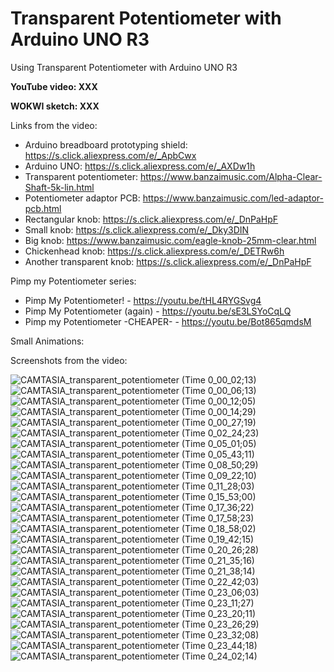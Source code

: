 # Transparent Potentiometer with Arduino UNO R3
Using Transparent Potentiometer with Arduino UNO R3


**YouTube video: XXX**

**WOKWI sketch: XXX**


Links from the video:
- Arduino breadboard prototyping shield: https://s.click.aliexpress.com/e/_ApbCwx
- Arduino UNO: https://s.click.aliexpress.com/e/_AXDw1h
- Transparent potentiometer: https://www.banzaimusic.com/Alpha-Clear-Shaft-5k-lin.html
- Potentiometer adaptor PCB: https://www.banzaimusic.com/led-adaptor-pcb.html
- Rectangular knob: https://s.click.aliexpress.com/e/_DnPaHpF
- Small knob: https://s.click.aliexpress.com/e/_Dky3DIN
- Big knob: https://www.banzaimusic.com/eagle-knob-25mm-clear.html
- Chickenhead knob: https://s.click.aliexpress.com/e/_DETRw6h
- Another transparent knob: https://s.click.aliexpress.com/e/_DnPaHpF

Pimp my Potentiometer series:
- Pimp My Potentiometer! - https://youtu.be/tHL4RYGSvg4
- Pimp My Potentiometer (again) - https://youtu.be/sE3LSYoCqLQ
- Pimp my Potentiometer -CHEAPER- - https://youtu.be/Bot865qmdsM





Small Animations:




Screenshots from the video:

![CAMTASIA_transparent_potentiometer (Time 0_00_02;13)](https://github.com/upiir/arduino_transparent_potentiometer/assets/117754156/b42e0373-7166-4315-8a0d-12da080235cc)
![CAMTASIA_transparent_potentiometer (Time 0_00_06;13)](https://github.com/upiir/arduino_transparent_potentiometer/assets/117754156/f1f40015-5ee9-4e35-8521-65b09344b30e)
![CAMTASIA_transparent_potentiometer (Time 0_00_12;05)](https://github.com/upiir/arduino_transparent_potentiometer/assets/117754156/97d6077f-fc26-4234-a754-2241191bf3d2)
![CAMTASIA_transparent_potentiometer (Time 0_00_14;29)](https://github.com/upiir/arduino_transparent_potentiometer/assets/117754156/cddf18da-01f1-474a-a716-4529d6cbcd02)
![CAMTASIA_transparent_potentiometer (Time 0_00_27;19)](https://github.com/upiir/arduino_transparent_potentiometer/assets/117754156/dc2687ab-3daa-4e39-98b2-be883a97340e)
![CAMTASIA_transparent_potentiometer (Time 0_02_24;23)](https://github.com/upiir/arduino_transparent_potentiometer/assets/117754156/f16e3b31-7c75-47fb-aafc-2dc60c141fe4)
![CAMTASIA_transparent_potentiometer (Time 0_05_01;05)](https://github.com/upiir/arduino_transparent_potentiometer/assets/117754156/c4aaeecf-cc1a-4623-a2c7-fed996bda5da)
![CAMTASIA_transparent_potentiometer (Time 0_05_43;11)](https://github.com/upiir/arduino_transparent_potentiometer/assets/117754156/51d714d0-9faf-4e2b-b914-d071b82ad81a)
![CAMTASIA_transparent_potentiometer (Time 0_08_50;29)](https://github.com/upiir/arduino_transparent_potentiometer/assets/117754156/7c766c4f-dcaf-4ef6-832a-76db09f51c92)
![CAMTASIA_transparent_potentiometer (Time 0_09_22;10)](https://github.com/upiir/arduino_transparent_potentiometer/assets/117754156/05b2b730-0378-4955-8193-62dbc667c037)
![CAMTASIA_transparent_potentiometer (Time 0_11_28;03)](https://github.com/upiir/arduino_transparent_potentiometer/assets/117754156/5f62610f-3087-4808-af80-bd97a35f7578)
![CAMTASIA_transparent_potentiometer (Time 0_15_53;00)](https://github.com/upiir/arduino_transparent_potentiometer/assets/117754156/be48fcef-946c-43af-ad89-544fc95da3e8)
![CAMTASIA_transparent_potentiometer (Time 0_17_36;22)](https://github.com/upiir/arduino_transparent_potentiometer/assets/117754156/726157f6-5d09-48ba-92d1-431a77082030)
![CAMTASIA_transparent_potentiometer (Time 0_17_58;23)](https://github.com/upiir/arduino_transparent_potentiometer/assets/117754156/54026bb3-6233-482d-8e28-79c357793749)
![CAMTASIA_transparent_potentiometer (Time 0_18_58;02)](https://github.com/upiir/arduino_transparent_potentiometer/assets/117754156/242d95ad-ec3d-4f73-ba1f-dc42264ab78c)
![CAMTASIA_transparent_potentiometer (Time 0_19_42;15)](https://github.com/upiir/arduino_transparent_potentiometer/assets/117754156/c35bc360-6e90-4406-82cf-599b395bc731)
![CAMTASIA_transparent_potentiometer (Time 0_20_26;28)](https://github.com/upiir/arduino_transparent_potentiometer/assets/117754156/7ee5e0eb-35ac-4c6d-bea8-30dc0dbe2d0a)
![CAMTASIA_transparent_potentiometer (Time 0_21_35;16)](https://github.com/upiir/arduino_transparent_potentiometer/assets/117754156/21fead1f-8658-4a63-8586-defb9b203dfd)
![CAMTASIA_transparent_potentiometer (Time 0_21_38;14)](https://github.com/upiir/arduino_transparent_potentiometer/assets/117754156/772341d5-581b-46b7-8361-f1561c8abf71)
![CAMTASIA_transparent_potentiometer (Time 0_22_42;03)](https://github.com/upiir/arduino_transparent_potentiometer/assets/117754156/1014b736-06b1-45cd-a0d1-407b035a9ddb)
![CAMTASIA_transparent_potentiometer (Time 0_23_06;03)](https://github.com/upiir/arduino_transparent_potentiometer/assets/117754156/73b17d4e-7435-41c6-b252-78b794bfa561)
![CAMTASIA_transparent_potentiometer (Time 0_23_11;27)](https://github.com/upiir/arduino_transparent_potentiometer/assets/117754156/2201c115-25f5-4b51-a0a1-f21dd3b21d6c)
![CAMTASIA_transparent_potentiometer (Time 0_23_20;11)](https://github.com/upiir/arduino_transparent_potentiometer/assets/117754156/f3636173-3bfc-418e-b367-a7d52f24f4e5)
![CAMTASIA_transparent_potentiometer (Time 0_23_26;29)](https://github.com/upiir/arduino_transparent_potentiometer/assets/117754156/3a0fdd07-bc89-4d4f-8ecf-9b36c7884582)
![CAMTASIA_transparent_potentiometer (Time 0_23_32;08)](https://github.com/upiir/arduino_transparent_potentiometer/assets/117754156/0e5cdd50-3d2a-4e89-940e-ed2bc604142e)
![CAMTASIA_transparent_potentiometer (Time 0_23_44;18)](https://github.com/upiir/arduino_transparent_potentiometer/assets/117754156/dbb13c15-c97a-45dd-9549-02c33dd7c825)
![CAMTASIA_transparent_potentiometer (Time 0_24_02;14)](https://github.com/upiir/arduino_transparent_potentiometer/assets/117754156/11a21361-9b71-487a-a2f5-6d589326c4f0)





